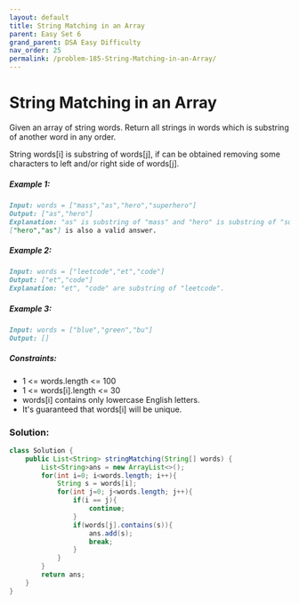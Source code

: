 ```yaml
---
layout: default
title: String Matching in an Array
parent: Easy Set 6
grand_parent: DSA Easy Difficulty
nav_order: 25
permalink: /problem-185-String-Matching-in-an-Array/
---
```

# String Matching in an Array
Given an array of string words. Return all strings in words which is substring of another word in any order.

String words[i] is substring of words[j], if can be obtained removing some characters to left and/or right side of words[j].

##### Example 1:
```markdown
Input: words = ["mass","as","hero","superhero"]
Output: ["as","hero"]
Explanation: "as" is substring of "mass" and "hero" is substring of "superhero".
["hero","as"] is also a valid answer.
```
##### Example 2:
```markdown
Input: words = ["leetcode","et","code"]
Output: ["et","code"]
Explanation: "et", "code" are substring of "leetcode".
```
##### Example 3:
```markdown
Input: words = ["blue","green","bu"]
Output: []
```
##### Constraints:
* 1 <= words.length <= 100
* 1 <= words[i].length <= 30
* words[i] contains only lowercase English letters.
* It's guaranteed that words[i] will be unique.

### Solution:
```java
class Solution {
    public List<String> stringMatching(String[] words) {
        List<String>ans = new ArrayList<>();
        for(int i=0; i<words.length; i++){
            String s = words[i];
            for(int j=0; j<words.length; j++){
                if(i == j){
                    continue;
                }
                if(words[j].contains(s)){
                    ans.add(s);
                    break;
                }
            }
        }
        return ans;
    }
}
```